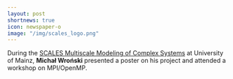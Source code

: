 ```yaml
---
layout: post
shortnews: true
icon: newspaper-o
image: "/img/scales_logo.png"
---
```


During the <a href="https://model.uni-mainz.de/scales-conference-2025/">SCALES Multiscale Modeling of Complex Systems</a> at University of Mainz,
  <b>Michał Wroński</b> presented a poster on his project and attended a workshop on MPI/OpenMP.
